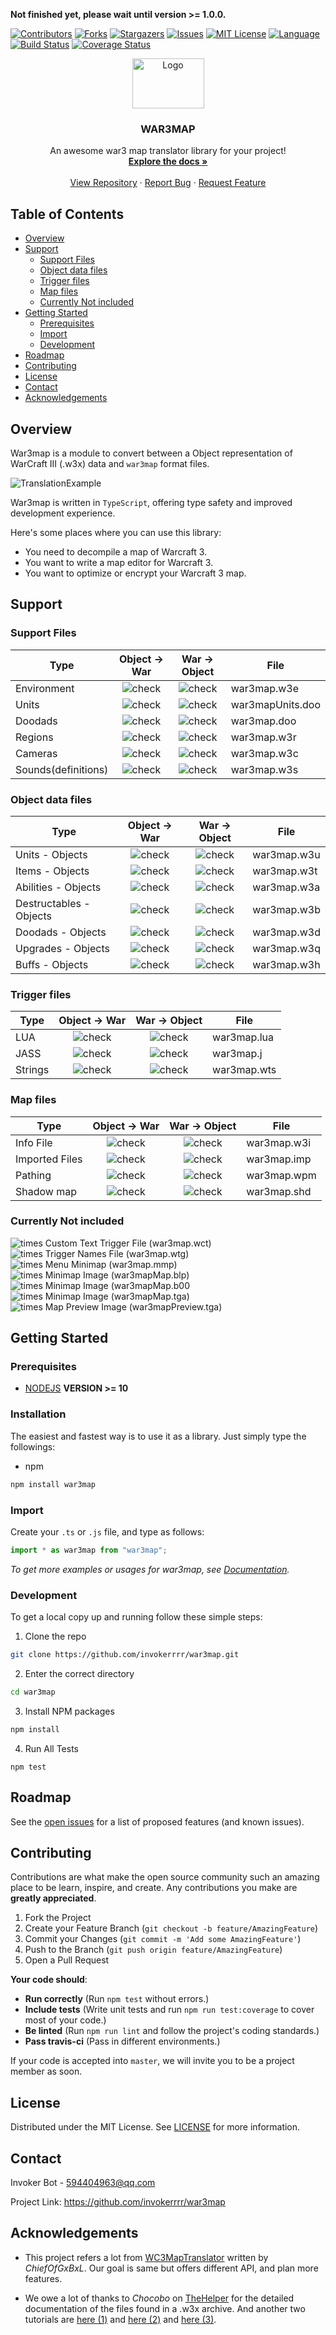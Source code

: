 **Not finished yet, please wait until version >= 1.0.0.**

[![Contributors][contributors-shield]][contributors-url]
[![Forks][forks-shield]][forks-url]
[![Stargazers][stars-shield]][stars-url]
[![Issues][issues-shield]][issues-url]
[![MIT License][license-shield]][license-url]
[![Language][language-shield]][language-url]
[![Build Status][build-status-shield]][build-status-url]
[![Coverage Status][coverage-status-shield]][coverage-status-url]
<br />
<p align="center">
  <a alt="WAR" href="https://github.com/invokerrrr/war3map">
    <img src="https://invokerrrr.github.io/war3map/img/logo.png" alt="Logo" width="115" height="80">
  </a>
  <h3 align="center">WAR3MAP</h3>
  <p align="center">
    An awesome war3 map translator library for your project!
    <br />
    <a href="https://invokerrrr.github.io/war3map"><strong>Explore the docs »</strong></a>
    <br />
    <br />
    <a href="https://github.com/invokerrrr/war3map">View Repository</a>
    ·
    <a href="https://github.com/invokerrrr/war3map/issues">Report Bug</a>
    ·
    <a href="https://github.com/invokerrrr/war3map/issues">Request Feature</a>
  </p>
</p>

## Table of Contents

* [Overview](#Overview)
* [Support](#Support)
    * [Support Files](#support-files)
    * [Object data files](#object-data-files)
    * [Trigger files](#trigger-files)
    * [Map files](#map-files)
    * [Currently Not included](#Currently-Not-included)
* [Getting Started](#getting-started)
    * [Prerequisites](#Prerequisites)
    * [Import](#Import)
    * [Development](#Development)
* [Roadmap](#Roadmap)
* [Contributing](#Contributing)
* [License](#License)
* [Contact](#Contact)
* [Acknowledgements](#Acknowledgements)

## Overview
War3map is a module to convert between a Object representation of WarCraft III (.w3x) data and `war3map` format files.

![TranslationExample](https://invokerrrr.github.io/war3map/img/example.png)

War3map is written in `TypeScript`, offering type safety and improved development experience.

Here's some places where you can use this library:
* You need to decompile a map of Warcraft 3. 
* You want to write a map editor for Warcraft 3.
* You want to optimize or encrypt your Warcraft 3 map.

## Support

### Support Files

| Type | Object → War | War → Object | File |
| --- | :-: | :-: | --- |
| Environment | ![check][ok] | ![check][ok] | war3map.w3e |
| Units  | ![check][error] | ![check][error] | war3mapUnits.doo |
| Doodads | ![check][ok] | ![check][ok] | war3map.doo |
| Regions | ![check][error] | ![check][error] | war3map.w3r |
| Cameras | ![check][ok]  | ![check][ok]  | war3map.w3c |
| Sounds(definitions)| ![check][error] | ![check][error] | war3map.w3s|

### Object data files

| Type  | Object → War | War → Object  | File |
| ---   |   :-----------:  |  :-:   |  ----  |
| Units - Objects | ![check][error] | ![check][error] | war3map.w3u     |
| Items - Objects | ![check][error] | ![check][error] | war3map.w3t     |
| Abilities - Objects | ![check][error] | ![check][error] | war3map.w3a     |
| Destructables - Objects | ![check][error] | ![check][error] | war3map.w3b     |
| Doodads - Objects   | ![check][error] | ![check][error] | war3map.w3d     |
| Upgrades - Objects  | ![check][error] | ![check][error] | war3map.w3q     |
| Buffs - Objects   | ![check][error] | ![check][error] | war3map.w3h     |

### Trigger files

|   Type | Object → War  | War → Object  | File |
|   ---  |   :-:   |   :-:   |   ---    |
| LUA    | ![check][error] | ![check][error] | war3map.lua  |
| JASS   | ![check][error] | ![check][error] | war3map.j    |
| Strings  | ![check][error] | ![check][error] | war3map.wts  |


### Map files

| Type | Object → War  | War → Object  | File   |
|   ---    |    :-: |   :-: |   --- |
| Info File    | ![check][error] | ![check][error] | war3map.w3i  |
| Imported Files  | ![check][error] | ![check][error] | war3map.imp  |
| Pathing      | ![check][error] | ![check][error] | war3map.wpm  |
| Shadow map    | ![check][error] | ![check][error] | war3map.shd |


### Currently Not included
 ![times][error] Custom Text Trigger File (war3map.wct)  
 ![times][error] Trigger Names File (war3map.wtg)  
 ![times][error] Menu Minimap (war3map.mmp)  
 ![times][error] Minimap Image (war3mapMap.blp)  
 ![times][error] Minimap Image (war3mapMap.b00  
 ![times][error] Minimap Image (war3mapMap.tga)  
 ![times][error] Map Preview Image (war3mapPreview.tga)


## Getting Started

### Prerequisites

* [NODEJS](https://nodejs.org/)
**VERSION >= 10** 

### Installation

The easiest and fastest way is to use it as a library. Just simply type the followings:
* npm
```sh
npm install war3map
```

### Import

Create your `.ts` or `.js` file, and type as follows:
```ts
import * as war3map from "war3map";
```

_To get more examples or usages for war3map, see [Documentation](https://invokerrrr.github.io/war3map)._

### Development

To get a local copy up and running follow these simple steps:

1. Clone the repo
```sh
git clone https://github.com/invokerrrr/war3map.git
```
2. Enter the correct directory
```sh
cd war3map
```
3. Install NPM packages
```sh
npm install
```
4. Run All Tests
```
npm test
```

## Roadmap

See the [open issues](https://github.com/invokerrrr/war3map/issues) for a list of proposed features (and known issues).

## Contributing

Contributions are what make the open source community such an amazing place to be learn, inspire, and create. Any contributions you make are **greatly appreciated**.

1. Fork the Project
2. Create your Feature Branch (`git checkout -b feature/AmazingFeature`)
3. Commit your Changes (`git commit -m 'Add some AmazingFeature'`)
4. Push to the Branch (`git push origin feature/AmazingFeature`)
5. Open a Pull Request

**Your code should**:
 * **Run correctly** (Run `npm test` without errors.)
 * **Include tests** (Write unit tests and run `npm run test:coverage` to cover most of your code.)
 * **Be linted** (Run `npm run lint` and follow the project's coding standards.)
 * **Pass travis-ci** (Pass in different environments.)

If your code is accepted into `master`, we will invite you to be a project member as soon.

## License

Distributed under the MIT License. See [LICENSE][license-url] for more information.

## Contact

Invoker Bot - <594404963@qq.com>

Project Link: <https://github.com/invokerrrr/war3map>

## Acknowledgements

* This project refers a lot from [WC3MapTranslator](https://github.com/ChiefOfGxBxL/WC3MapTranslator) written by *ChiefOfGxBxL*. Our goal is same but offers different API, and plan more features.

* We owe a lot of thanks to *Chocobo* on [TheHelper](http://www.thehelper.net/) for the detailed documentation of the files found in a .w3x archive. And another two tutorials are [here (1)](http://www.thehelper.net/threads/guide-explanation-of-w3m-and-w3x-files.35292/) and [here (2)](http://world-editor-tutorials.thehelper.net/cat_usersubmit.php?view=42787) and [here (3)](https://867380699.github.io/blog/2019/05/09/W3X_Files_Format).




[contributors-shield]: https://img.shields.io/github/contributors/invokerrrr/war3map.svg?style=flat-square
[contributors-url]: https://github.com/invokerrrr/war3map/graphs/contributors

[forks-shield]: https://img.shields.io/github/forks/invokerrrr/war3map.svg?style=flat-square
[forks-url]: https://github.com/invokerrrr/war3map/network/members

[stars-shield]: https://img.shields.io/github/stars/invokerrrr/war3map.svg?style=flat-square
[stars-url]: https://github.com/invokerrrr/war3map/stargazers

[issues-shield]: https://img.shields.io/github/issues/invokerrrr/war3map.svg?style=flat-square
[issues-url]: https://github.com/invokerrrr/war3map/issues

[license-shield]: https://img.shields.io/github/license/invokerrrr/war3map.svg?style=flat-square
[license-url]: https://github.com/invokerrrr/war3map/blob/master/LICENSE.md

[build-status-shield]: https://travis-ci.com/invokerrrr/war3map.svg?branch=master
[build-status-url]: https://travis-ci.com/invokerrrr/war3map

[language-shield]: https://img.shields.io/badge/language-typescript-orange.svg
[language-url]: https://www.typescriptlang.org

[coverage-status-shield]: https://coveralls.io/repos/github/invokerrrr/war3map/badge.svg?branch=master
[coverage-status-url]: https://coveralls.io/github/invokerrrr/war3map?branch=master

[ok]: https://invokerrrr.github.io/war3map/img/ok.png
[error]: https://invokerrrr.github.io/war3map/img/error.png